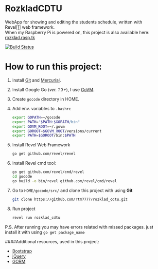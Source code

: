 RozkladCDTU
=========
WebApp for showing and editing the students schedule, written with Revel[\[1\]][1] web framework.  
When my Raspberry Pi is powered on, this project is also available here: [rozklad.rasp.tk](http://rozklad.rasp.tk)

[![Build Status](https://travis-ci.org/rtm7777/rozklad_cdtu.svg?branch=master)](https://travis-ci.org/rtm7777/rozklad_cdtu)

# How to run this project:
1. Install [Git](http://git-scm.com/book/en/v2/Getting-Started-Installing-Git) and [Mercurial](http://mercurial.selenic.com/wiki/Download).

2. Install Google Go (_ver. 1.3+_), I use [GoVM](https://coderwall.com/p/21svdq/how-do-you-manage-go-s-version-let-s-use-govm).

3. Create `gocode` directory in HOME.

4. Add env. variables to `.bashrc`

    ```bash
    export GOPATH=~/gocode
    export PATH="$PATH:$GOPATH/bin"
    export GOVM_ROOT=~/.govm
    export GOROOT=$GOVM_ROOT/versions/current
    export PATH=$GOROOT/bin:$PATH
    ```

5. Install Revel Web Framework

    ```bash
    go get github.com/revel/revel
    ```

6. Install Revel cmd tool:

    ```bash
    go get github.com/revel/cmd/revel
    cd gocode
    go build -o bin/revel github.com/revel/cmd/revel
    ```

7. Go to `HOME/gocode/src/` and clone this project with using **Git**

    ```bash
    git clone https://github.com/rtm7777/rozklad_cdtu.git
    ```

8. Run project

    ```bash
    revel run rozklad_cdtu
    ```

P.S. After running you may have errors related with missed packages. just install it with using `go get package_name`

####Additional resources, used in this project:

 - [Bootstrap][2]
 - [jQuery][3]
 - [GORM][5]

  [1]: http://revel.github.io/index.html
  [2]: https://github.com/twbs/bootstrap
  [3]: https://github.com/jquery/jquery
  [5]: https://github.com/jinzhu/gorm